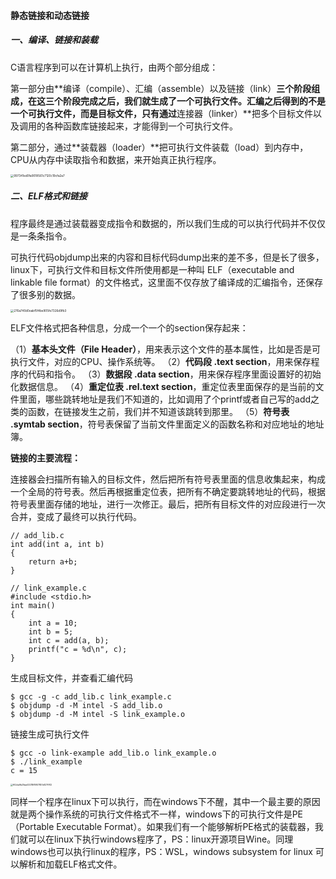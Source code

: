 #### 静态链接和动态链接

##### 一、编译、链接和装载

C语言程序到可以在计算机上执行，由两个部分组成：

第一部分由**编译（compile）、汇编（assemble）以及链接（link）**三个阶段组成，在这三个阶段完成之后，我们就生成了一个可执行文件。汇编之后得到的不是一个可执行文件，而是目标文件，只有通过**连接器（linker）**把多个目标文件以及调用的各种函数库链接起来，才能得到一个可执行文件。

第二部分，通过**装载器（loader）**把可执行文件装载（load）到内存中，CPU从内存中读取指令和数据，来开始真正执行程序。

<img src="https://liuyang-picbed.oss-cn-shanghai.aliyuncs.com/img/997341ed0fa9018561c7120c19cfa2a7.jpg" alt="997341ed0fa9018561c7120c19cfa2a7" style="zoom: 33%;" />

##### 二、ELF格式和链接

程序最终是通过装载器变成指令和数据的，所以我们生成的可以执行代码并不仅仅是一条条指令。

可执行代码objdump出来的内容和目标代码dump出来的差不多，但是长了很多，linux下，可执行文件和目标文件所使用都是一种叫 ELF（executable and linkable file format）的文件格式，这里面不仅存放了编译成的汇编指令，还保存了很多别的数据。

<img src="https://liuyang-picbed.oss-cn-shanghai.aliyuncs.com/img/276a740d0eabf5f4be905fe7326d9fb3.jpg" alt="276a740d0eabf5f4be905fe7326d9fb3" style="zoom:33%;" />

ELF文件格式把各种信息，分成一个一个的section保存起来：

（1）**基本头文件（File Header）**，用来表示这个文件的基本属性，比如是否是可执行文件，对应的CPU、操作系统等。
（2）**代码段 .text section**，用来保存程序的代码和指令。
（3）**数据段 .data section**，用来保存程序里面设置好的初始化数据信息。
（4）**重定位表 .rel.text section**，重定位表里面保存的是当前的文件里面，哪些跳转地址是我们不知道的，比如调用了个printf或者自己写的add之类的函数，在链接发生之前，我们并不知道该跳转到那里。
（5）**符号表 .symtab section**，符号表保留了当前文件里面定义的函数名称和对应地址的地址簿。

**链接的主要流程：**

连接器会扫描所有输入的目标文件，然后把所有符号表里面的信息收集起来，构成一个全局的符号表。然后再根据重定位表，把所有不确定要跳转地址的代码，根据符号表里面存储的地址，进行一次修正。最后，把所有目标文件的对应段进行一次合并，变成了最终可以执行代码。

```
// add_lib.c
int add(int a, int b)
{
    return a+b;
}
```

```
// link_example.c
#include <stdio.h>
int main()
{
    int a = 10;
    int b = 5;
    int c = add(a, b);
    printf("c = %d\n", c);
}
```

生成目标文件，并查看汇编代码

```
$ gcc -g -c add_lib.c link_example.c
$ objdump -d -M intel -S add_lib.o
$ objdump -d -M intel -S link_example.o
```

链接生成可执行文件

```
$ gcc -o link-example add_lib.o link_example.o
$ ./link_example
c = 15
```

<img src="https://liuyang-picbed.oss-cn-shanghai.aliyuncs.com/img/f62da9b29aa53218f8907851df27f912.jpeg" alt="f62da9b29aa53218f8907851df27f912" style="zoom: 25%;" />

同样一个程序在linux下可以执行，而在windows下不醒，其中一个最主要的原因就是两个操作系统的可执行文件格式不一样，windows下的可执行文件是PE （Portable Executable Format）。如果我们有一个能够解析PE格式的装载器，我们就可以在linux下执行windows程序了，PS：linux开源项目Wine。同理windows也可以执行linux的程序，PS：WSL，windows subsystem for linux 可以解析和加载ELF格式文件。